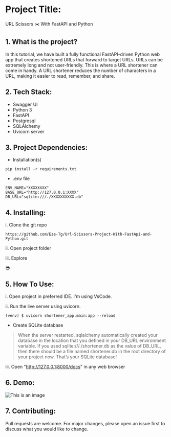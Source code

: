 # Project Title:

URL Scissors ✂️ With FastAPI and Python 


## 1. What is the project?

In this tutorial, we have built a fully functional FastAPI-driven Python web app that creates shortened URLs that forward to target URLs. URLs can be extremely long and not user-friendly. This is where a URL shortener can come in handy. A URL shortener reduces the number of characters in a URL, making it easier to read, remember, and share.


## 2. Tech Stack:

- Swagger UI
- Python 3
- FastAPI
- Postgresql
- SQLAlchemy
- Uvicorn server

## 3. Project Dependencies:

 - Installation(s)
```
pip install -r requirements.txt
```

- .env file

```
ENV_NAME="XXXXXXXX"
BASE_URL="http://127.0.0.1:XXXX"
DB_URL="sqlite:///./XXXXXXXXXX.db"
```


## 4. Installing:

i. Clone the git repo

```
https://github.com/Eze-Tg/Url-Scissors-Project-With-FastApi-and-Python.git
```

ii. Open project folder

iii. Explore

😎


## 5. How To Use:

i. Open project in preferred IDE. I'm using VsCode.

ii. Run the live server using uvicorn.

```commandline
(venv) $ uvicorn shortener_app.main:app --reload
```

- Create SQLite database

> When the server restarted, sqlalchemy automatically created your database in the location that you defined in your DB_URL environment variable. If you used sqlite:///./shortener.db as the value of DB_URL, then there should be a file named shortener.db in the root directory of your project now. That’s your SQLite database!

iii. Open "http://127.0.0.1:8000/docs" in any web browser


## 6. Demo:

![This is an image](screenshot.png)


## 7. Contributing:

Pull requests are welcome. For major changes, please open an issue first to discuss what you would like to change.


